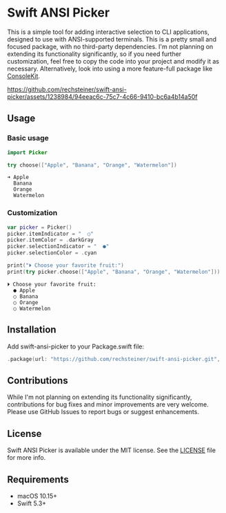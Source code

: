 # Swift ANSI Picker

This is a simple tool for adding interactive selection to CLI
applications, designed to use with ANSI-supported terminals. This is a
pretty small and focused package, with no third-party
dependencies. I'm not planning on extending its functionality
significantly, so if you need further customization, feel free to copy
the code into your project and modify it as necessary. Alternatively,
look into using a more feature-full package like
[ConsoleKit](https://github.com/vapor/console-kit).

https://github.com/rechsteiner/swift-ansi-picker/assets/1238984/94eeac6c-75c7-4c66-9410-bc6a4b14a50f

## Usage

### Basic usage

```swift
import Picker

try choose(["Apple", "Banana", "Orange", "Watermelon"])
```

```
➜ Apple
  Banana
  Orange
  Watermelon
```

### Customization

```swift
var picker = Picker()
picker.itemIndicator = "  ○"
picker.itemColor = .darkGray
picker.selectionIndicator = "  ●"
picker.selectionColor = .cyan

print("⏵ Choose your favorite fruit:")
print(try picker.choose(["Apple", "Banana", "Orange", "Watermelon"]))
```

```
⏵ Choose your favorite fruit:
  ● Apple
  ○ Banana
  ○ Orange
  ○ Watermelon
```

## Installation

Add swift-ansi-picker to your Package.swift file:

```swift
.package(url: "https://github.com/rechsteiner/swift-ansi-picker.git", .exact(from: "0.0.1"))
```

## Contributions

While I'm not planning on extending its functionality significantly,
contributions for bug fixes and minor improvements are very
welcome. Please use GitHub Issues to report bugs or suggest
enhancements.

## License

Swift ANSI Picker is available under the MIT license. See the
[LICENSE](/LICENSE) file for more info.

## Requirements

- macOS 10.15+
- Swift 5.3+

